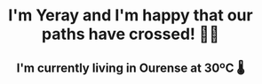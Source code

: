 <h1 align="center">I'm Yeray and I'm happy that our paths have crossed! 🤘🏻</h1>

<h2 align="center">I'm currently living in Ourense at 30ºC 🌡️</h2>




<!--
**ylagef/ylagef** is a ✨ _special_ ✨ repository because its `README.md` (this file) appears on your GitHub profile.

Here are some ideas to get you started:

- 🔭 I’m currently working on ...
- 🌱 I’m currently learning ...
- 👯 I’m looking to collaborate on ...
- 🤔 I’m looking for help with ...
- 💬 Ask me about ...
- 📫 How to reach me: ...
- 😄 Pronouns: ...
- ⚡ Fun fact: ...
-->
